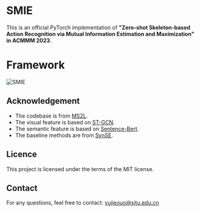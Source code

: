 # SMIE
This is an official PyTorch implementation of **"Zero-shot Skeleton-based Action Recognition 
via Mutual Information Estimation and Maximization" in ACMMM 2023**.

# Framework
![SMIE](https://github.com/YujieOuO/SMIE/blob/main/images/pipeline.png)

## Acknowledgement
* The codebase is from [MS2L](https://github.com/LanglandsLin/MS2L).
* The visual feature is based on [ST-GCN](https://github.com/yysijie/st-gcn/blob/master/OLD_README.md).
* The semantic feature is based on [Sentence-Bert](https://github.com/UKPLab/sentence-transformers).
* The baseline methods are from [SynSE](https://github.com/skelemoa/synse-zsl).

## Licence
This project is licensed under the terms of the MIT license.

## Contact
For any questions, feel free to contact: yujieouo@sjtu.edu.cn
